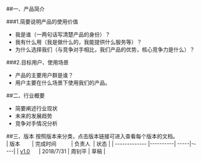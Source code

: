 ##一、产品简介

###1.简要说明产品的使用价值
- 我是谁（一两句话写清楚产品的身份）？  
- 我有什么用（我是做什么的，我能提供什么服务等）？  
- 为什么选择我们（与竞争对手相比，我们产品的优势，核心竞争力是什么）？

###2.目标用户、使用场景
- 产品的主要用户群是谁？
- 用户主要在什么场景下使用我们的产品。

##二、行业概要
- 简要阐述行业现状
- 未来的发展趋势
- 竞争对手情况分析

##三、版本
按照版本来分类，点击版本链接可进入查看每个版本的文档。  
| 版本        | 完成时间          | 负责人  | 状态 |
| ------------- |----------| -----|-----|
| <a href="/zhouzhaoping/pickme/需求文档/v1.0/排期表.md">v1.0</a>      | 2018/7/31 | 周钊平 | 草稿 |
